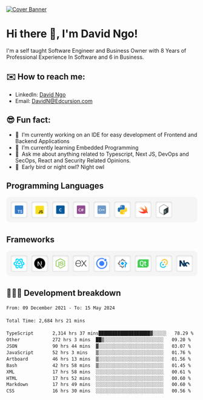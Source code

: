 [![Cover Banner](https://res.cloudinary.com/edcursion/image/upload/v1715731242/David%20Github/uvpes6dpzvlnc9w0f94z.png)](https://www.linkedin.com/in/-david-ngo)

# Hi there 👋, I'm David Ngo!

I'm a self taught Software Engineer and Business Owner with 8 Years of Professional Experience In
Software and 6 in Business.

## ✉️ How to reach me:

- LinkedIn: [David Ngo](https://www.linkedin.com/in/-david-ngo/)
- Email: [DavidN@Edcursion.com](mailto:DavidN@Edcursion.com)

## 😎 Fun fact:

- 🔭 &nbsp;I’m currently working on an IDE for easy development of Frontend and Backend Applications
- 🌱 &nbsp;I’m currently learning Embedded Programming
- 💬 &nbsp;Ask me about anything related to Typescript, Next JS, DevOps and SecOps, React and
  Security Related Opinions.
- 🦉 &nbsp;Early bird or night owl? Night owl

## Programming Languages

![Experence](/assets/Programming.png)

## Frameworks

![Experence](/assets/Frameworks.png)

## 🧑🏻‍💻 **Development breakdown**

<!--START_SECTION:waka-->

```txt
From: 09 December 2021 - To: 15 May 2024

Total Time: 2,684 hrs 21 mins

TypeScript       2,314 hrs 37 mins███████████████████▓░░░░░   78.29 %
Other            272 hrs 3 mins  ██▒░░░░░░░░░░░░░░░░░░░░░░   09.20 %
JSON             90 hrs 44 mins  ▓░░░░░░░░░░░░░░░░░░░░░░░░   03.07 %
JavaScript       52 hrs 3 mins   ▒░░░░░░░░░░░░░░░░░░░░░░░░   01.76 %
Artboard         46 hrs 13 mins  ▒░░░░░░░░░░░░░░░░░░░░░░░░   01.56 %
Bash             42 hrs 58 mins  ▒░░░░░░░░░░░░░░░░░░░░░░░░   01.45 %
XML              17 hrs 58 mins  ░░░░░░░░░░░░░░░░░░░░░░░░░   00.61 %
HTML             17 hrs 52 mins  ░░░░░░░░░░░░░░░░░░░░░░░░░   00.60 %
Markdown         17 hrs 49 mins  ░░░░░░░░░░░░░░░░░░░░░░░░░   00.60 %
CSS              16 hrs 30 mins  ░░░░░░░░░░░░░░░░░░░░░░░░░   00.56 %
```

<!--END_SECTION:waka-->
